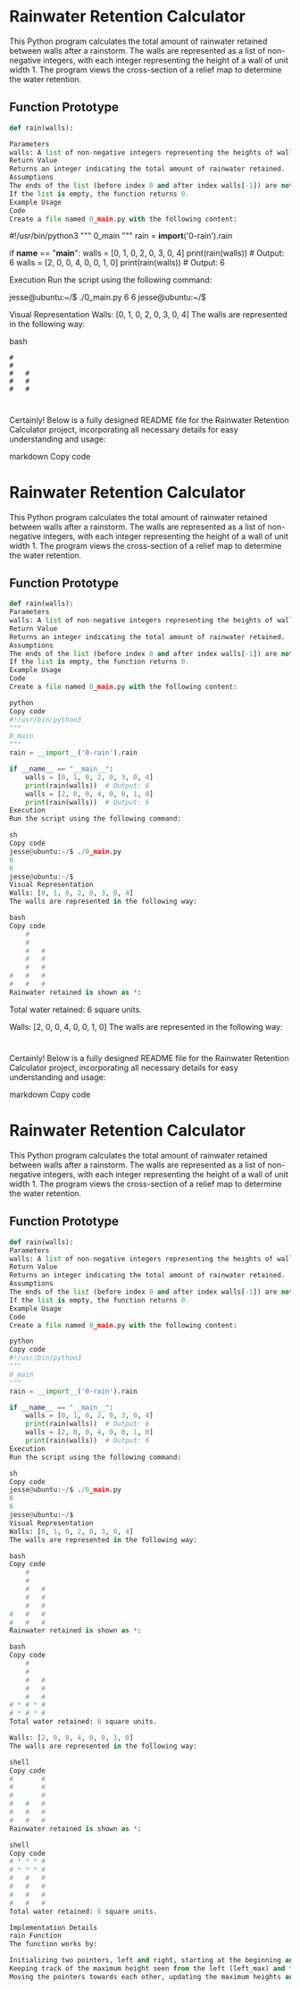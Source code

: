 # Rainwater Retention Calculator

This Python program calculates the total amount of rainwater retained between walls after a rainstorm. The walls are represented as a list of non-negative integers, with each integer representing the height of a wall of unit width 1. The program views the cross-section of a relief map to determine the water retention.

## Function Prototype

```python
def rain(walls):

Parameters
walls: A list of non-negative integers representing the heights of walls.
Return Value
Returns an integer indicating the total amount of rainwater retained.
Assumptions
The ends of the list (before index 0 and after index walls[-1]) are not walls and will not retain water.
If the list is empty, the function returns 0.
Example Usage
Code
Create a file named 0_main.py with the following content:
```

#!/usr/bin/python3
"""
0_main
"""
rain = **import**('0-rain').rain

if **name** == "**main**":
walls = [0, 1, 0, 2, 0, 3, 0, 4]
print(rain(walls)) # Output: 6
walls = [2, 0, 0, 4, 0, 0, 1, 0]
print(rain(walls)) # Output: 6

Execution
Run the script using the following command:

jesse@ubuntu:~/$ ./0_main.py
6
6
jesse@ubuntu:~/$

Visual Representation
Walls: [0, 1, 0, 2, 0, 3, 0, 4]
The walls are represented in the following way:

bash

    #
    #
    #   #
    #   #
    #   #

#

#

Certainly! Below is a fully designed README file for the Rainwater Retention Calculator project, incorporating all necessary details for easy understanding and usage:

markdown
Copy code

# Rainwater Retention Calculator

This Python program calculates the total amount of rainwater retained between walls after a rainstorm. The walls are represented as a list of non-negative integers, with each integer representing the height of a wall of unit width 1. The program views the cross-section of a relief map to determine the water retention.

## Function Prototype

```python
def rain(walls):
Parameters
walls: A list of non-negative integers representing the heights of walls.
Return Value
Returns an integer indicating the total amount of rainwater retained.
Assumptions
The ends of the list (before index 0 and after index walls[-1]) are not walls and will not retain water.
If the list is empty, the function returns 0.
Example Usage
Code
Create a file named 0_main.py with the following content:

python
Copy code
#!/usr/bin/python3
"""
0_main
"""
rain = __import__('0-rain').rain

if __name__ == "__main__":
    walls = [0, 1, 0, 2, 0, 3, 0, 4]
    print(rain(walls))  # Output: 6
    walls = [2, 0, 0, 4, 0, 0, 1, 0]
    print(rain(walls))  # Output: 6
Execution
Run the script using the following command:

sh
Copy code
jesse@ubuntu:~/$ ./0_main.py
6
6
jesse@ubuntu:~/$
Visual Representation
Walls: [0, 1, 0, 2, 0, 3, 0, 4]
The walls are represented in the following way:

bash
Copy code
    #
    #
    #   #
    #   #
    #   #
#   #   #
#   #   #
Rainwater retained is shown as *:
```

Total water retained: 6 square units.

Walls: [2, 0, 0, 4, 0, 0, 1, 0]
The walls are represented in the following way:

#

#

#

#

#

#

Certainly! Below is a fully designed README file for the Rainwater Retention Calculator project, incorporating all necessary details for easy understanding and usage:

markdown
Copy code

# Rainwater Retention Calculator

This Python program calculates the total amount of rainwater retained between walls after a rainstorm. The walls are represented as a list of non-negative integers, with each integer representing the height of a wall of unit width 1. The program views the cross-section of a relief map to determine the water retention.

## Function Prototype

```python
def rain(walls):
Parameters
walls: A list of non-negative integers representing the heights of walls.
Return Value
Returns an integer indicating the total amount of rainwater retained.
Assumptions
The ends of the list (before index 0 and after index walls[-1]) are not walls and will not retain water.
If the list is empty, the function returns 0.
Example Usage
Code
Create a file named 0_main.py with the following content:

python
Copy code
#!/usr/bin/python3
"""
0_main
"""
rain = __import__('0-rain').rain

if __name__ == "__main__":
    walls = [0, 1, 0, 2, 0, 3, 0, 4]
    print(rain(walls))  # Output: 6
    walls = [2, 0, 0, 4, 0, 0, 1, 0]
    print(rain(walls))  # Output: 6
Execution
Run the script using the following command:

sh
Copy code
jesse@ubuntu:~/$ ./0_main.py
6
6
jesse@ubuntu:~/$
Visual Representation
Walls: [0, 1, 0, 2, 0, 3, 0, 4]
The walls are represented in the following way:

bash
Copy code
    #
    #
    #   #
    #   #
    #   #
#   #   #
#   #   #
Rainwater retained is shown as *:

bash
Copy code
    #
    #
    #   #
    #   #
    #   #
# * # * #
# * # * #
Total water retained: 6 square units.

Walls: [2, 0, 0, 4, 0, 0, 1, 0]
The walls are represented in the following way:

shell
Copy code
#       #
#       #
#       #
#   #   #
#   #   #
#   #   #
Rainwater retained is shown as *:

shell
Copy code
# * * * #
# * * * #
#   #   #
#   #   #
#   #   #
#   #   #
Total water retained: 6 square units.

Implementation Details
rain Function
The function works by:

Initializing two pointers, left and right, starting at the beginning and end of the list respectively.
Keeping track of the maximum height seen from the left (left_max) and from the right (right_max).
Moving the pointers towards each other, updating the maximum heights and calculating the water retained at each step.
```
